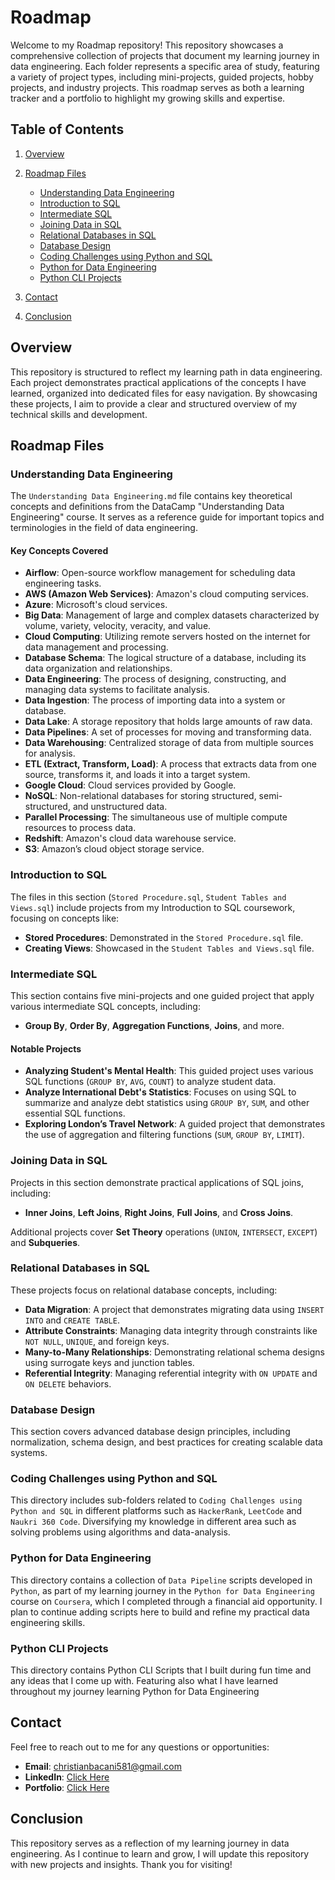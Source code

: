 # Roadmap

Welcome to my Roadmap repository! This repository showcases a comprehensive collection of projects that document my learning journey in data engineering. Each folder represents a specific area of study, featuring a variety of project types, including mini-projects, guided projects, hobby projects, and industry projects. This roadmap serves as both a learning tracker and a portfolio to highlight my growing skills and expertise.

## Table of Contents
1. [Overview](#overview)
2. [Roadmap Files](#roadmap-files)
   - [Understanding Data Engineering](#understanding-data-engineering)
   - [Introduction to SQL](#introduction-to-sql)
   - [Intermediate SQL](#intermediate-sql)
   - [Joining Data in SQL](#joining-data-in-sql)
   - [Relational Databases in SQL](#relational-databases-in-sql)
   - [Database Design](#database-design)
   - [Coding Challenges using Python and SQL](#coding-challenges-using-python-and-sql)
   - [Python for Data Engineering](#python-for-data-engineering)
   - [Python CLI Projects](#python-cli-projects)
     
3. [Contact](#contact)
4. [Conclusion](#conclusion)

## Overview

This repository is structured to reflect my learning path in data engineering. Each project demonstrates practical applications of the concepts I have learned, organized into dedicated files for easy navigation. By showcasing these projects, I aim to provide a clear and structured overview of my technical skills and development.

## Roadmap Files

### Understanding Data Engineering

The `Understanding Data Engineering.md` file contains key theoretical concepts and definitions from the DataCamp "Understanding Data Engineering" course. It serves as a reference guide for important topics and terminologies in the field of data engineering.

#### Key Concepts Covered

- **Airflow**: Open-source workflow management for scheduling data engineering tasks.
- **AWS (Amazon Web Services)**: Amazon's cloud computing services.
- **Azure**: Microsoft's cloud services.
- **Big Data**: Management of large and complex datasets characterized by volume, variety, velocity, veracity, and value.
- **Cloud Computing**: Utilizing remote servers hosted on the internet for data management and processing.
- **Database Schema**: The logical structure of a database, including its data organization and relationships.
- **Data Engineering**: The process of designing, constructing, and managing data systems to facilitate analysis.
- **Data Ingestion**: The process of importing data into a system or database.
- **Data Lake**: A storage repository that holds large amounts of raw data.
- **Data Pipelines**: A set of processes for moving and transforming data.
- **Data Warehousing**: Centralized storage of data from multiple sources for analysis.
- **ETL (Extract, Transform, Load)**: A process that extracts data from one source, transforms it, and loads it into a target system.
- **Google Cloud**: Cloud services provided by Google.
- **NoSQL**: Non-relational databases for storing structured, semi-structured, and unstructured data.
- **Parallel Processing**: The simultaneous use of multiple compute resources to process data.
- **Redshift**: Amazon's cloud data warehouse service.
- **S3**: Amazon’s cloud object storage service.

### Introduction to SQL

The files in this section (`Stored Procedure.sql`, `Student Tables and Views.sql`) include projects from my Introduction to SQL coursework, focusing on concepts like:

- **Stored Procedures**: Demonstrated in the `Stored Procedure.sql` file.
- **Creating Views**: Showcased in the `Student Tables and Views.sql` file.

### Intermediate SQL

This section contains five mini-projects and one guided project that apply various intermediate SQL concepts, including:

- **Group By**, **Order By**, **Aggregation Functions**, **Joins**, and more.

#### Notable Projects
- **Analyzing Student's Mental Health**: This guided project uses various SQL functions (`GROUP BY`, `AVG`, `COUNT`) to analyze student data.
- **Analyze International Debt's Statistics**: Focuses on using SQL to summarize and analyze debt statistics using `GROUP BY`, `SUM`, and other essential SQL functions.
- **Exploring London’s Travel Network**: A guided project that demonstrates the use of aggregation and filtering functions (`SUM`, `GROUP BY`, `LIMIT`).

### Joining Data in SQL

Projects in this section demonstrate practical applications of SQL joins, including:

- **Inner Joins**, **Left Joins**, **Right Joins**, **Full Joins**, and **Cross Joins**.

Additional projects cover **Set Theory** operations (`UNION`, `INTERSECT`, `EXCEPT`) and **Subqueries**.

### Relational Databases in SQL

These projects focus on relational database concepts, including:

- **Data Migration**: A project that demonstrates migrating data using `INSERT INTO` and `CREATE TABLE`.
- **Attribute Constraints**: Managing data integrity through constraints like `NOT NULL`, `UNIQUE`, and foreign keys.
- **Many-to-Many Relationships**: Demonstrating relational schema designs using surrogate keys and junction tables.
- **Referential Integrity**: Managing referential integrity with `ON UPDATE` and `ON DELETE` behaviors.

### Database Design

This section covers advanced database design principles, including normalization, schema design, and best practices for creating scalable data systems.

### Coding Challenges using Python and SQL

This directory includes sub-folders related to `Coding Challenges using Python and SQL` in different platforms such as `HackerRank`, `LeetCode` and `Naukri 360 Code`. Diversifying my knowledge in different area such as solving problems using algorithms and data-analysis.

### Python for Data Engineering

This directory contains a collection of `Data Pipeline` scripts developed in `Python`, as part of my learning journey in the `Python for Data Engineering` course on `Coursera`, which I completed through a financial aid opportunity. I plan to continue adding scripts here to build and refine my practical data engineering skills.

### Python CLI Projects

This directory contains Python CLI Scripts that I built during fun time and any ideas that I come up with. Featuring also what I have learned throughout my journey learning Python for Data Engineering

## Contact

Feel free to reach out to me for any questions or opportunities:

- **Email**: christianbacani581@gmail.com
- **LinkedIn**: [Click Here](https://www.linkedin.com/in/christianebacani/)
- **Portfolio**: [Click Here](https://www.datacamp.com/portfolio/christianebacani)

## Conclusion

This repository serves as a reflection of my learning journey in data engineering. As I continue to learn and grow, I will update this repository with new projects and insights. Thank you for visiting!
